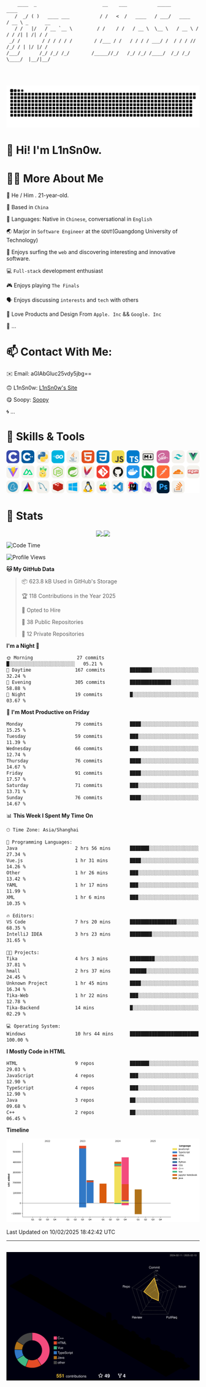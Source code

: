 ```

    ____  _                        __    ___           _____           ____           
   /  _/ ( )   ____ ___           / /   <  /   ____   / ___/   ____   / __ \ _      __
   / /   |/   / __ `__ \         / /    / /   / __ \  \__ \   / __ \ / / / /| | /| / /
 _/ /        / / / / / /        / /___ / /   / / / / ___/ /  / / / // /_/ / | |/ |/ / 
/___/       /_/ /_/ /_/        /_____//_/   /_/ /_/ /____/  /_/ /_/ \____/  |__/|__/  
                                                                                      
                                          

```
##
![](https://raw.githubusercontent.com/lin-snow/lin-snow/output/github-contribution-grid-snake-dark.svg)

# 👋 Hi! I'm L1nSn0w.

# 👨‍💻 More About Me

🤠 He / Him . 21-year-old.

🎈 Based in `China`
  
🤔 Languages: Native in `Chinese`, conversational in `English`

🌏 Marjor in `Software Engineer` at the `GDUT`(Guangdong University of Technology)

🛟 Enjoys surfing the `web` and discovering interesting and innovative software.

💻 `Full-stack` development enthusiast

🎮 Enjoys playing `The Finals`

🗣️ Enjoys discussing `interests` and `tech` with others

👾 Love Products and Design From `Apple. Inc` && `Google. Inc`  

🤪 ...

# 📫 Contact With Me:

✉️ Email: aGlAbGluc25vdy5jbg==

🙃 L1nSn0w: [L1nSn0w's Site](https://linsnow.cn)

😋 Soopy: [Soopy](https://soopy.cn)

🌀 ...

# 🔮 Skills & Tools

![My Skills](/assets/skillicons.svg)

<!-- [![My Skills](https://skillicons.dev/icons?i=c,cpp,python,golang,java,html,css,javascript,typescript,markdown,sass,tailwindcss,vuejs,vite,nuxtjs,pinia,nodejs,spring,maven,git,github,docker,nginx,postman,cloudflare,npm,yarn,cmake,mysql,redis,windows,linux,apple,vscode,idea,obsidian,photoshop&theme=light&perline=12)](https://skillicons.dev) -->
<!-- ![My Tools](./icons/tools.svg) -->

<!-- ![My Skills](https://skillicons.dev/icons?i=js,html,css,c,cpp,java,go,py,vue,vite,pinia,ts,tailwind,mysql,docker,git,github,md,postman,pytorch,vscode,sass,vim,cloudflare,linux,debian,ubuntu,discord,gmail,githubactions,npm,obsidian,powershell,windows,yarn,apple,bash) -->


# 🍟 Stats

<div style="text-align: center;">
    <a href="https://github.com/lin-snow">
        <img align="center" src="https://githubstat.linsnow.cn/api/top-langs/?username=lin-snow&layout=compact" />
    </a>
    <a href="https://github.com/lin-snow">
        <img align="center" src="https://githubstat.linsnow.cn/api?username=lin-snow&count_private=true&show_icons=true&theme=ambient_gradient" />
    </a>
</div>

<!--START_SECTION:waka-->
![Code Time](http://img.shields.io/badge/Code%20Time-441%20hrs%204%20mins-blue)

![Profile Views](http://img.shields.io/badge/Profile%20Views-20-blue)

**🐱 My GitHub Data** 

> 📦 623.8 kB Used in GitHub's Storage 
 > 
> 🏆 118 Contributions in the Year 2025
 > 
> 💼 Opted to Hire
 > 
> 📜 38 Public Repositories 
 > 
> 🔑 12 Private Repositories 
 > 
**I'm a Night 🦉** 

```text
🌞 Morning                27 commits          █░░░░░░░░░░░░░░░░░░░░░░░░   05.21 % 
🌆 Daytime                167 commits         ████████░░░░░░░░░░░░░░░░░   32.24 % 
🌃 Evening                305 commits         ███████████████░░░░░░░░░░   58.88 % 
🌙 Night                  19 commits          █░░░░░░░░░░░░░░░░░░░░░░░░   03.67 % 
```
📅 **I'm Most Productive on Friday** 

```text
Monday                   79 commits          ████░░░░░░░░░░░░░░░░░░░░░   15.25 % 
Tuesday                  59 commits          ███░░░░░░░░░░░░░░░░░░░░░░   11.39 % 
Wednesday                66 commits          ███░░░░░░░░░░░░░░░░░░░░░░   12.74 % 
Thursday                 76 commits          ████░░░░░░░░░░░░░░░░░░░░░   14.67 % 
Friday                   91 commits          ████░░░░░░░░░░░░░░░░░░░░░   17.57 % 
Saturday                 71 commits          ███░░░░░░░░░░░░░░░░░░░░░░   13.71 % 
Sunday                   76 commits          ████░░░░░░░░░░░░░░░░░░░░░   14.67 % 
```


📊 **This Week I Spent My Time On** 

```text
🕑︎ Time Zone: Asia/Shanghai

💬 Programming Languages: 
Java                     2 hrs 56 mins       ███████░░░░░░░░░░░░░░░░░░   27.34 % 
Vue.js                   1 hr 31 mins        ████░░░░░░░░░░░░░░░░░░░░░   14.26 % 
Other                    1 hr 26 mins        ███░░░░░░░░░░░░░░░░░░░░░░   13.42 % 
YAML                     1 hr 17 mins        ███░░░░░░░░░░░░░░░░░░░░░░   11.99 % 
XML                      1 hr 6 mins         ███░░░░░░░░░░░░░░░░░░░░░░   10.35 % 

🔥 Editors: 
VS Code                  7 hrs 20 mins       █████████████████░░░░░░░░   68.35 % 
IntelliJ IDEA            3 hrs 23 mins       ████████░░░░░░░░░░░░░░░░░   31.65 % 

🐱‍💻 Projects: 
Tika                     4 hrs 3 mins        █████████░░░░░░░░░░░░░░░░   37.81 % 
hmall                    2 hrs 37 mins       ██████░░░░░░░░░░░░░░░░░░░   24.45 % 
Unknown Project          1 hr 45 mins        ████░░░░░░░░░░░░░░░░░░░░░   16.34 % 
Tika-Web                 1 hr 22 mins        ███░░░░░░░░░░░░░░░░░░░░░░   12.78 % 
Tika-Backend             14 mins             █░░░░░░░░░░░░░░░░░░░░░░░░   02.29 % 

💻 Operating System: 
Windows                  10 hrs 44 mins      █████████████████████████   100.00 % 
```

**I Mostly Code in HTML** 

```text
HTML                     9 repos             ███████░░░░░░░░░░░░░░░░░░   29.03 % 
JavaScript               4 repos             ███░░░░░░░░░░░░░░░░░░░░░░   12.90 % 
TypeScript               4 repos             ███░░░░░░░░░░░░░░░░░░░░░░   12.90 % 
Java                     3 repos             ██░░░░░░░░░░░░░░░░░░░░░░░   09.68 % 
C++                      2 repos             ██░░░░░░░░░░░░░░░░░░░░░░░   06.45 % 
```



**Timeline**

![Lines of Code chart](https://raw.githubusercontent.com/lin-snow/lin-snow/main/assets/bar_graph.png)


 Last Updated on 10/02/2025 18:42:42 UTC
<!--END_SECTION:waka-->



---
##
![](./profile-3d-contrib/profile-night-rainbow.svg)
